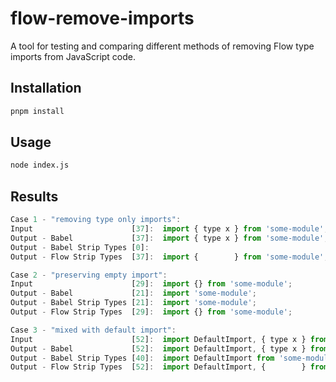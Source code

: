 # flow-remove-imports

A tool for testing and comparing different methods of removing Flow type imports from JavaScript code.

## Installation

```bash
pnpm install
```

## Usage

```bash
node index.js
```

## Results

```js
Case 1 - "removing type only imports":
Input                      [37]:  import { type x } from 'some-module';
Output - Babel             [37]:  import { type x } from 'some-module';
Output - Babel Strip Types [0]:
Output - Flow Strip Types  [37]:  import {        } from 'some-module';

Case 2 - "preserving empty import":
Input                      [29]:  import {} from 'some-module';
Output - Babel             [21]:  import 'some-module';
Output - Babel Strip Types [21]:  import 'some-module';
Output - Flow Strip Types  [29]:  import {} from 'some-module';

Case 3 - "mixed with default import":
Input                      [52]:  import DefaultImport, { type x } from 'some-module';
Output - Babel             [52]:  import DefaultImport, { type x } from 'some-module';
Output - Babel Strip Types [40]:  import DefaultImport from 'some-module';
Output - Flow Strip Types  [52]:  import DefaultImport, {        } from 'some-module';
```
